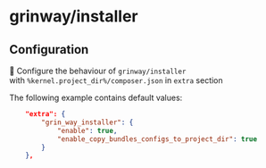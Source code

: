 grinway/installer
========

## Configuration

:hammer: Configure the behaviour of `grinway/installer`\
with `%kernel.project_dir%/composer.json` in `extra` section

The following example contains default values:
```json
    "extra": {
        "grin_way_installer": {
            "enable": true,
            "enable_copy_bundles_configs_to_project_dir": true
        }
    },
```